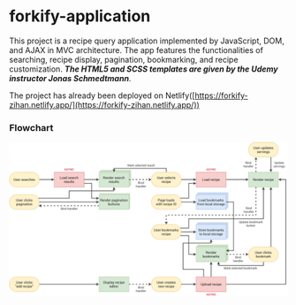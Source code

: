 # forkify-application

This project is a recipe query application implemented by JavaScript, DOM, and AJAX in MVC architecture. The app features the functionalities of searching, recipe display, 
pagination, bookmarking, and recipe customization. ***The HTML5 and SCSS templates are given by the Udemy instructor Jonas Schmedtmann***.

The project has already been deployed on Netlify([https://forkify-zihan.netlify.app/](https://forkify-zihan.netlify.app/))


### Flowchart
![plot](forkify-flowchart-part-3.png)
